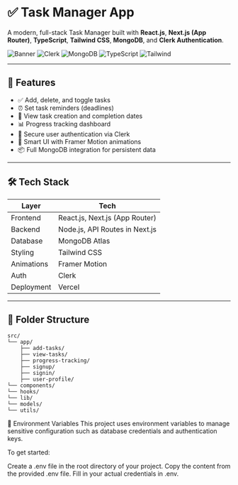 # ✅ Task Manager App

A modern, full-stack Task Manager built with **React.js**, **Next.js (App Router)**, **TypeScript**, **Tailwind CSS**, **MongoDB**, and **Clerk Authentication**.

![Banner](https://img.shields.io/badge/Next.js-v14+-black?style=for-the-badge&logo=next.js)
![Clerk](https://img.shields.io/badge/Auth-Clerk-red?style=for-the-badge&logo=clerk)
![MongoDB](https://img.shields.io/badge/Database-MongoDB-green?style=for-the-badge&logo=mongodb)
![TypeScript](https://img.shields.io/badge/TypeScript-strongblue?style=for-the-badge&logo=typescript)
![Tailwind](https://img.shields.io/badge/Styling-TailwindCSS-blue?style=for-the-badge&logo=tailwind-css)

---

## 🚀 Features

- ✅ Add, delete, and toggle tasks
- ⏰ Set task reminders (deadlines)
- 📆 View task creation and completion dates
- 📊 Progress tracking dashboard
- 👤 Secure user authentication via Clerk
- 🧠 Smart UI with Framer Motion animations
- 📦 Full MongoDB integration for persistent data

---

## 🛠️ Tech Stack

| Layer        | Tech                          |
|--------------|-------------------------------|
| Frontend     | React.js, Next.js (App Router)|
| Backend      | Node.js, API Routes in Next.js|
| Database     | MongoDB Atlas                 |
| Styling      | Tailwind CSS                  |
| Animations   | Framer Motion                 |
| Auth         | Clerk                         |
| Deployment   | Vercel                        |

---

## 📂 Folder Structure

    src/
    └── app/
        ├── add-tasks/
        ├── view-tasks/
        ├── progress-tracking/
        ├── signup/
        ├── signin/
        ├── user-profile/
    └── components/
    └── hooks/
    └── lib/
    └── models/
    └── utils/

🔐 Environment Variables
This project uses environment variables to manage sensitive configuration such as database credentials and authentication keys.

To get started:

Create a .env file in the root directory of your project.
Copy the content from the provided .env file.
Fill in your actual credentials in .env.
